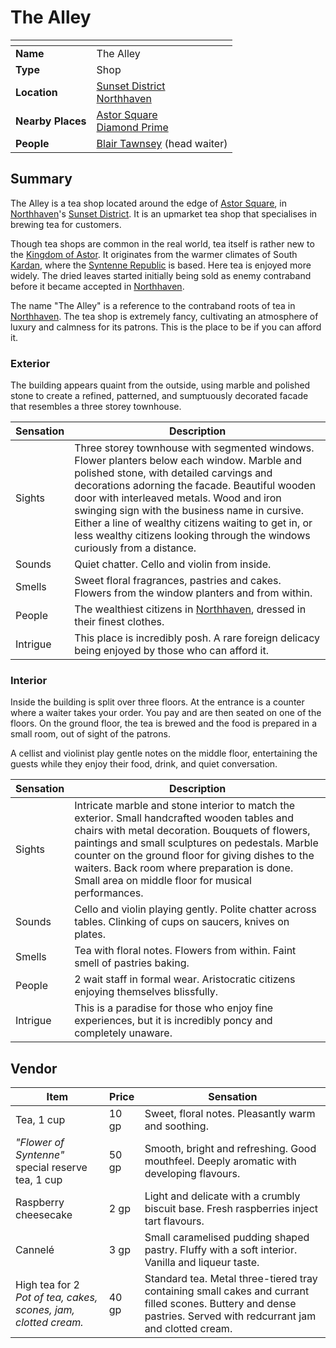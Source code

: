 # The Alley

| []() | |
| --- | --- |
| **Name** | The Alley |
| **Type** | Shop |
| **Location** | [Sunset District](sunset-district.md)<br />[Northhaven](../README.md) |
| **Nearby Places** | [Astor Square](astor-square.md)<br />[Diamond Prime](diamond-prime.md) |
| **People** | [Blair Tawnsey](../../../../../people/blair-tawnsey.md) (head waiter) |

## Summary

The Alley is a tea shop located around the edge of [Astor Square](astor-square.md), in [Northhaven](../README.md)'s [Sunset District](sunset-district.md). It is an upmarket tea shop that specialises in brewing tea for customers.

Though tea shops are common in the real world, tea itself is rather new to the [Kingdom of Astor](../../../README.md). It originates from the warmer climates of South [Kardan](../../../../../geography/kardan/README.md), where the [Syntenne Republic](../../../../syntenne-republic/README.md) is based. Here tea is enjoyed more widely. The dried leaves started initially being sold as enemy contraband before it became accepted in [Northhaven](../README.md).

The name "The Alley" is a reference to the contraband roots of tea in [Northhaven](../README.md). The tea shop is extremely fancy, cultivating an atmosphere of luxury and calmness for its patrons. This is the place to be if you can afford it.

### Exterior

The building appears quaint from the outside, using marble and polished stone to create a refined, patterned, and sumptuously decorated facade that resembles a three storey townhouse.

| Sensation | Description |
| ---- | --- |
| Sights | Three storey townhouse with segmented windows. Flower planters below each window. Marble and polished stone, with detailed carvings and decorations adorning the facade. Beautiful wooden door with interleaved metals. Wood and iron swinging sign with the business name in cursive. Either a line of wealthy citizens waiting to get in, or less wealthy citizens looking through the windows curiously from a distance. |
| Sounds | Quiet chatter. Cello and violin from inside. |
| Smells | Sweet floral fragrances, pastries and cakes. Flowers from the window planters and from within. |
| People | The wealthiest citizens in [Northhaven](../README.md), dressed in their finest clothes. |
| Intrigue | This place is incredibly posh. A rare foreign delicacy being enjoyed by those who can afford it. |

### Interior

Inside the building is split over three floors. At the entrance is a counter where a waiter takes your order. You pay and are then seated on one of the floors. On the ground floor, the tea is brewed and the food is prepared in a small room, out of sight of the patrons.

A cellist and violinist play gentle notes on the middle floor, entertaining the guests while they enjoy their food, drink, and quiet conversation.

| Sensation | Description |
| ---- | --- |
| Sights | Intricate marble and stone interior to match the exterior. Small handcrafted wooden tables and chairs with metal decoration. Bouquets of flowers, paintings and small sculptures on pedestals. Marble counter on the ground floor for giving dishes to the waiters. Back room where preparation is done. Small area on middle floor for musical performances. |
| Sounds | Cello and violin playing gently. Polite chatter across tables. Clinking of cups on saucers, knives on plates. |
| Smells | Tea with floral notes. Flowers from within. Faint smell of pastries baking. |
| People | 2 wait staff in formal wear. Aristocratic citizens enjoying themselves blissfully. |
| Intrigue | This is a paradise for those who enjoy fine experiences, but it is incredibly poncy and completely unaware. |

## Vendor

| Item | Price | Sensation |
|---|---|---|
| Tea, 1 cup | 10 gp | Sweet, floral notes. Pleasantly warm and soothing. |
| *"Flower of Syntenne"*<br />special reserve tea, 1 cup | 50 gp | Smooth, bright and refreshing. Good mouthfeel. Deeply aromatic with developing flavours. |
| Raspberry cheesecake | 2 gp | Light and delicate with a crumbly biscuit base. Fresh raspberries inject tart flavours. |
| Cannelé | 3 gp | Small caramelised pudding shaped pastry. Fluffy with a soft interior. Vanilla and liqueur taste. |
| High tea for 2<br />*Pot of tea, cakes, scones, jam, clotted cream.* | 40 gp | Standard tea. Metal three-tiered tray containing small cakes and currant filled scones. Buttery and dense pastries. Served with redcurrant jam and clotted cream. |
